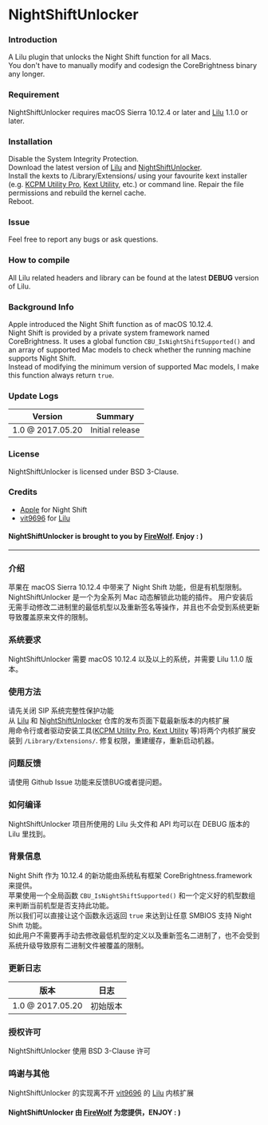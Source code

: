 NightShiftUnlocker
==================
### Introduction
A Lilu plugin that unlocks the Night Shift function for all Macs.  
You don't have to manually modify and codesign the CoreBrightness binary any longer.

### Requirement
NightShiftUnlocker requires macOS Sierra 10.12.4 or later and [Lilu](https://github.com/vit9696/Lilu) 1.1.0 or later.

### Installation
Disable the System Integrity Protection.  
Download the latest version of [Lilu](https://github.com/vit9696/Lilu/releases) and [NightShiftUnlocker](https://github.com/Austere-J/NightShiftUnlocker/releases).  
Install the kexts to /Library/Extensions/ using your favourite kext installer (e.g. [KCPM Utility Pro](https://www.firewolf.science/2016/09/kcpm-utility-pro-v6-brand-new-kexts-ezinstaller-macos-sierra-supported-repairing-permissions-configuring-rootless-and-more/), [Kext Utility](http://cvad-mac.narod.ru/index/0-4), etc.) or command line.
Repair the file permissions and rebuild the kernel cache.  
Reboot.

### Issue
Feel free to report any bugs or ask questions.

### How to compile
All Lilu related headers and library can be found at the latest **DEBUG** version of Lilu.

### Background Info
Apple introduced the Night Shift function as of macOS 10.12.4.  
Night Shift is provided by a private system framework named CoreBrightness.
It uses a global function `CBU_IsNightShiftSupported()` and an array of supported Mac models to check whether the running machine supports Night Shift.  
Instead of modifying the minimum version of supported Mac models, I make this function always return `true`.

### Update Logs
Version | Summary
------- | -------
1.0 @ 2017.05.20 | Initial release

### License
NightShiftUnlocker is licensed under BSD 3-Clause.

### Credits
- [Apple](https://www.apple.com) for Night Shift
- [vit9696](https://github.com/vit9696) for [Lilu](https://github.com/vit9696/Lilu)

#### NightShiftUnlocker is brought to you by [FireWolf](https://www.firewolf.science). Enjoy : )  

---

### 介绍
苹果在 macOS Sierra 10.12.4 中带来了 Night Shift 功能，但是有机型限制。  
NightShiftUnlocker 是一个为全系列 Mac 动态解锁此功能的插件。
用户安装后无需手动修改二进制里的最低机型以及重新签名等操作，并且也不会受到系统更新导致覆盖原来文件的限制。

### 系统要求
NightShiftUnlocker 需要 macOS 10.12.4 以及以上的系统，并需要 Lilu 1.1.0 版本。

### 使用方法
请先关闭 SIP 系统完整性保护功能  
从 [Lilu](https://github.com/vit9696/Lilu/releases) 和 [NightShiftUnlocker](https://github.com/Austere-J/NightShiftUnlocker/releases) 仓库的发布页面下载最新版本的内核扩展  
用命令行或者驱动安装工具([KCPM Utility Pro](https://www.firewolf.science/2016/09/kcpm-utility-pro-v6-brand-new-kexts-ezinstaller-macos-sierra-supported-repairing-permissions-configuring-rootless-and-more/), [Kext Utility](http://cvad-mac.narod.ru/index/0-4) 等)将两个内核扩展安装到 `/Library/Extensions/`.
修复权限，重建缓存，重新启动机器。

### 问题反馈
请使用 Github Issue 功能来反馈BUG或者提问题。

### 如何编译
NightShiftUnlocker 项目所使用的 Lilu 头文件和 API 均可以在 DEBUG 版本的 Lilu 里找到。

### 背景信息
Night Shift 作为 10.12.4 的新功能由系统私有框架 CoreBrightness.framework 来提供。  
苹果使用一个全局函数 `CBU_IsNightShiftSupported()` 和一个定义好的机型数组来判断当前机型是否支持此功能。  
所以我们可以直接让这个函数永远返回 `true` 来达到让任意 SMBIOS 支持 Night Shift 功能。  
如此用户不需要再手动去修改最低机型的定义以及重新签名二进制了，也不会受到系统升级导致原有二进制文件被覆盖的限制。  

### 更新日志
版本 | 日志
--- | ---
1.0 @ 2017.05.20 | 初始版本

### 授权许可
NightShiftUnlocker 使用 BSD 3-Clause 许可

### 鸣谢与其他
NightShiftUnlocker 的实现离不开 [vit9696](https://github.com/vit9696) 的 [Lilu](https://github.com/vit9696/Lilu) 内核扩展

#### NightShiftUnlocker 由 [FireWolf](https://www.firewolf.science) 为您提供，ENJOY : )
